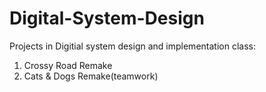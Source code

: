 # Digital-System-Design
Projects in Digitial system design and implementation class:
1. Crossy Road Remake
2. Cats & Dogs Remake(teamwork)
